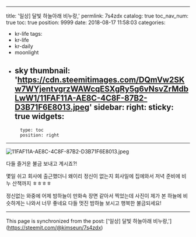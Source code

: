 
---
title: '일상] 달빛 하늘아래 비누랑,'
permlink: 7s4zdx
catalog: true
toc_nav_num: true
toc: true
position: 9999
date: 2018-08-17 11:58:03
categories:
- kr-life
tags:
- kr-life
- kr-daily
- moonlight
- sky
thumbnail: 'https://cdn.steemitimages.com/DQmVw2SKw7WYjentvgrzWAWcqESXgRy5g6vNsvZrMdbLwW1/11FAF11A-AE8C-4C8F-87B2-D3B71F6E8013.jpeg'
sidebar:
    right:
        sticky: true
widgets:
    -
        type: toc
        position: right
---


![11FAF11A-AE8C-4C8F-87B2-D3B71F6E8013.jpeg](https://cdn.steemitimages.com/DQmVw2SKw7WYjentvgrzWAWcqESXgRy5g6vNsvZrMdbLwW1/11FAF11A-AE8C-4C8F-87B2-D3B71F6E8013.jpeg)

다들 즐거운 불금 보내고 계시죠?!

몇일 쉬고 회사에 출근했더니 왜이리 정신이 없는지 회사일에 집에와서 저녁 준비에 비누 산책까지 ㅎㅎㅎㅎ

정신없는 와중에 어제 밤하늘이 만화속 장면 같아서 찍었는데 사진이 제가 본 하늘에 비슷하게는 나와서 너무 좋네요 다들 멋진 밤하늘 보시고 행복한 불금되세요!

- - -

This page is synchronized from the post: ['일상] 달빛 하늘아래 비누랑,'](https://steemit.com/@kimseun/7s4zdx)
